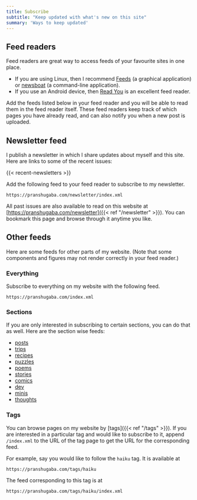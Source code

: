 ```yaml
---
title: Subscribe
subtitle: "Keep updated with what's new on this site"
summary: 'Ways to keep updated'
---
```


## Feed readers

Feed readers are great way to access feeds of your favourite sites in one place. 
- If you are using Linux, then I recommend [Feeds](https://gfeeds.gabmus.org/) (a graphical application) or [newsboat](https://github.com/newsboat/newsboat) (a command-line application).
- If you use an Android device, then [Read You](https://f-droid.org/en/packages/me.ash.reader/) is an excellent feed reader. 

Add the feeds listed below in your feed reader and you will be able to read them in the feed reader itself.
These feed readers keep track of which pages you have already read, and can also notify you when a new post is uploaded.

## Newsletter feed

I publish a newsletter in which I share updates about myself and this site. Here are links to some of the recent issues:

{{< recent-newsletters >}}

Add the following feed to your feed reader to subscribe to my newsletter.

```shell
https://pranshugaba.com/newsletter/index.xml
```

All past issues are also available to read on this website at [https://pranshugaba.com/newsletter]({{< ref "/newsletter" >}}). You can bookmark this page and browse through it anytime you like.

## Other feeds

Here are some feeds for other parts of my website. (Note that some components and figures may not render correctly in your feed reader.)

### Everything

Subscribe to everything on my website with the following feed.

```shell
https://pranshugaba.com/index.xml
```

### Sections

If you are only interested in subscribing to certain sections, you can do that as well. Here are the section wise feeds:

- [posts](/posts/index.xml)
- [trips](/trips/index.xml)
- [recipes](/recipes/index.xml)
- [puzzles](/puzzles/index.xml)
- [poems](/poems/index.xml)
- [stories](/stories/index.xml)
- [comics](/comics/index.xml)
- [dev](/dev/index.xml)
- [minis](/minis/index.xml)
- [thoughts](/thoughts/index.xml)

### Tags

You can browse pages on my website by [tags]({{< ref "/tags" >}}).
If you are interested in a particular tag and would like to subscribe to it, append `/index.xml` to the URL of the tag page to get the URL for the corresponding feed.

For example, say you would like to follow the `haiku` tag. It is available at

```shell
https://pranshugaba.com/tags/haiku
```

The feed corresponding to this tag is at

```shell
https://pranshugaba.com/tags/haiku/index.xml
```
